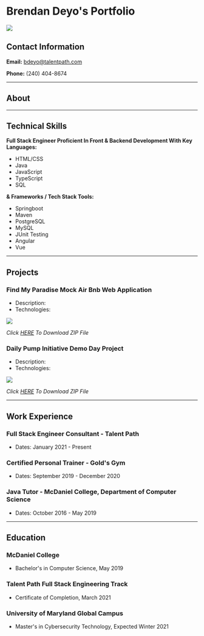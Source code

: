 <link href="style.css" rel="stylesheet">

# Brendan Deyo's Portfolio


<img src="https://media-exp1.licdn.com/dms/image/C4D03AQF-4GSnD_xtCQ/profile-displayphoto-shrink_400_400/0/1616591168288?e=1623283200&v=beta&t=mZtupgrioxXCi90SmeuamTknkADoe_4hoyKR4OaDjxg" id = "profile">


## Contact Information
**Email:** bdeyo@talentpath.com

**Phone:** (240) 404-8674

<hr>

## About

<hr>

## Technical Skills
**Full Stack Engineer Proficient In Front & Backend Development With Key Languages:**
* HTML/CSS
* Java
* JavaScript
* TypeScript
* SQL

**& Frameworks / Tech Stack Tools:**
* Springboot 
* Maven
* PostgreSQL
* MySQL
* JUnit Testing
* Angular
* Vue

<hr>

## Projects
### Find My Paradise Mock Air Bnb Web Application
* Description:
* Technologies:  

<img src="https://png.pngtree.com/png-clipart/20190630/original/pngtree-zip-file-document-icon-png-image_4166551.jpg" id="zip">

*Click [HERE](../Documents/FindMyParadise.zip) To Download ZIP File*


### Daily Pump Initiative Demo Day Project
* Description: 
* Technologies: 

<img src="https://png.pngtree.com/png-clipart/20190630/original/pngtree-zip-file-document-icon-png-image_4166551.jpg" id="zip">

*Click [HERE]() To Download ZIP File*

<hr>

## Work Experience

### Full Stack Engineer Consultant - Talent Path
* Dates: January 2021 - Present

### Certified Personal Trainer - Gold's Gym
* Dates: September 2019 - December 2020

### Java Tutor - McDaniel College, Department of Computer Science
* Dates: October 2016 - May 2019

<hr>

## Education

### McDaniel College 
* Bachelor's in Computer Science, May 2019

### Talent Path Full Stack Engineering Track 
* Certificate of Completion, March 2021

### University of Maryland Global Campus 
* Master's in Cybersecurity Technology, Expected Winter 2021

